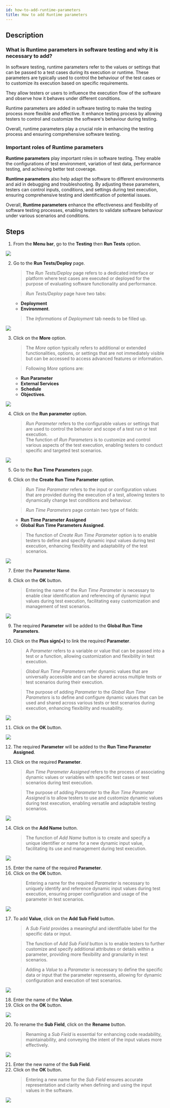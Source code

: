 ```yaml
---
id: how-to-add-runtime-parameters
title: How to add Runtime parameters
---
```


## Description

### What is Runtime parameters in software testing and why it is necessary to add?

In software testing, runtime parameters refer to the values or settings that can be passed to a test cases during its execution or runtime. These parameters are typically used to control the behaviour of the test cases or to customize its execution based on specific requirements.  

They allow testers or users to influence the execution flow of the software and observe how it behaves under different conditions.  

Runtime parameters are added in software testing to make the testing process more flexible and effective. It enhance testing process by allowing testers to control and customize the software's behaviour during testing.  

Overall, runtime parameters play a crucial role in enhancing the testing process and ensuring comprehensive software testing.  

### Important roles of Runtime parameters

**Runtime parameters** play important roles in software testing. They enable the configurations of test environment, variation of test data, performance testing, and achieving better test coverage.

**Runtime parameters** also help adapt the software to different environments and aid in debugging and troubleshooting. By adjusting these parameters, testers can control inputs, conditions, and settings during test execution, ensuring comprehensive testing and identification of potential issues.

Overall, **Runtime parameters** enhance the effectiveness and flexibility of software testing processes, enabling testers to validate software behaviour under various scenarios and conditions.

## Steps



1. From the **Menu bar**, go to the **Testing** then **Run Tests** option.

![](/img/how-tos/how-to-add-runtime-parameters/test-run.png)

2. Go to the **Run Tests/Deploy** page.
   > The *Run Tests/Deploy* page refers to a dedicated interface or platform where test cases are executed or deployed for the purpose of evaluating software functionality and performance.

   > *Run Tests/Deploy* page have two tabs:
     * **Deployment**
     * **Environment**.

   > The *Informations* of *Deployment* tab needs to be filled up.

![](/img/how-tos/how-to-add-runtime-parameters/run-test-pg.png)

3. Click on the **More** option.
   > The *More* option typically refers to additional or extended functionalities, options, or settings that are not immediately visible but can be accessed to access advanced features or information.

   > Following *More* options are:
     * **Run Parameter**
     * **External Services**
     * **Schedule**
     * **Objectives**.

![](/img/how-tos/how-to-add-runtime-parameters/run-more.png)

4. Click on the **Run parameter** option.
   > *Run Parameter* refers to the configurable values or settings that are used to control the behavior and scope of a test run or test execution.  
   > The function of *Run Parameters* is to customize and control various aspects of the test execution, enabling testers to conduct specific and targeted test scenarios.

![](/img/how-tos/how-to-add-runtime-parameters/run-parameter.png)

5. Go to the **Run Time Parameters** page.
6. Click on the **Create Run Time Parameter** option.
   > *Run Time Parameter* refers to the input or configuration values that are provided during the execution of a test, allowing testers to dynamically change test conditions and behaviour.

   > *Run Time Parameters* page contain two type of fields:
     * **Run Time Parameter Assigned**
     * **Global Run Time Parameters Assigned**.

   > The function of *Create Run Time Parameter* option is to enable testers to define and specify dynamic input values during test execution, enhancing flexibility and adaptability of the test scenarios.

![](/img/how-tos/how-to-add-runtime-parameters/create-parameter.png)

7. Enter the **Parameter Name**.

8. Click on the **OK** button.
   > Entering the name of the *Run Time Parameter* is necessary to enable clear identification and referencing of dynamic input values during test execution, facilitating easy customization and management of test scenarios.

![](/img/how-tos/how-to-add-runtime-parameters/parameter_name.png)

9. The required **Parameter** will be added to the **Global Run Time Parameters**.
10. Click on the **Plus sign(+)** to link the required **Parameter**.  

    >  A *Parameter* refers to a variable or value that can be passed into a test or a function, allowing customization and flexibility in test execution.

    > *Global Run Time Parameters* refer dynamic values that are universally accessible and can be shared across multiple tests or test scenarios during their execution.

    > The purpose of adding *Parameter* to the *Global Run Time Parameters* is to define and configure dynamic values that can be used and shared across various tests or test scenarios during execution, enhancing flexibility and reusability.
     

![](/img/how-tos/how-to-add-runtime-parameters/test-runtime.png)

11. Click on the **OK** button.

![](/img/how-tos/how-to-add-runtime-parameters/link-runtime.png)

12. The required **Parameter** will be added to the **Run Time Parameter Assigned**.
13. Click on the required **Parameter**.
    > *Run Time Parameter Assigned* refers to the process of associating dynamic values or variables with specific test cases or test scenarios during test execution.

    > The purpose of adding *Parameter* to the *Run Time Parameter Assigned* is to allow testers to use and customize dynamic values during test execution, enabling versatile and adaptable testing scenarios.

![](/img/how-tos/how-to-add-runtime-parameters/assigned-runtime.png)

14. Click on the **Add Name** button.
    > The function of *Add Name* button is to create and specify a unique identifier or name for a new dynamic input value, facilitating its use and management during test execution.

![](/img/how-tos/how-to-add-runtime-parameters/add-name.png)

15. Enter the name of the required **Parameter**.
16. Click on the **OK** button.
    > Entering a name for the required *Parameter* is necessary to uniquely identify and reference dynamic input values during test execution, ensuring proper configuration and usage of the parameter in test scenarios.

![](/img/how-tos/how-to-add-runtime-parameters/test-parameter.png)

17. To add **Value**, click on the **Add Sub Field** button.
    > A *Sub Field* provides a meaningful and identifiable label for the specific data or input.

    > The function of *Add Sub Field* button is to enable testers to further customize and specify additional attributes or details within a parameter, providing more flexibility and granularity in test scenarios.

    > Adding a *Value* to a *Parameter* is necessary to define the specific data or input that the parameter represents, allowing for dynamic configuration and execution of test scenarios.

![](/img/how-tos/how-to-add-runtime-parameters/sub-field.png)

18. Enter the name of the **Value**.
19. Click on the **OK** button.

![](/img/how-tos/how-to-add-runtime-parameters/test-field.png)

20. To rename the **Sub Field**, click on the **Rename** button.
    > Renaming a *Sub Field* is essential for enhancing code readability, maintainability, and conveying the intent of the input values more effectively.

![](/img/how-tos/how-to-add-runtime-parameters/rename-field.png)

21. Enter the new name of the **Sub Field**.
22. Click on the **OK** button.
    > Entering a new name for the *Sub Field* ensures accurate representation and clarity when defining and using the input values in the software.

![](/img/how-tos/how-to-add-runtime-parameters/new-para-name.png)